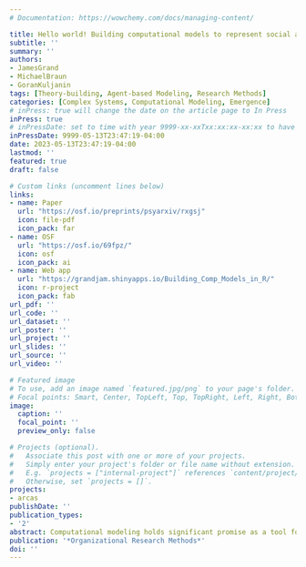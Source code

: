 ```yaml
---
# Documentation: https://wowchemy.com/docs/managing-content/

title: Hello world! Building computational models to represent social and organizational theory.
subtitle: ''
summary: ''
authors:
- JamesGrand
- MichaelBraun
- GoranKuljanin
tags: [Theory-building, Agent-based Modeling, Research Methods]
categories: [Complex Systems, Computational Modeling, Emergence]
# inPress: true will change the date on the article page to In Press
inPress: true
# inPressDate: set to time with year 9999-xx-xxTxx:xx:xx-xx:xx to have article listed as "in press" on Publications page; set to '' and include a date in the 'date' field once published
inPressDate: 9999-05-13T23:47:19-04:00
date: 2023-05-13T23:47:19-04:00
lastmod: ''
featured: true
draft: false

# Custom links (uncomment lines below)
links:
- name: Paper
  url: "https://osf.io/preprints/psyarxiv/rxgsj"
  icon: file-pdf
  icon_pack: far
- name: OSF
  url: "https://osf.io/69fpz/"
  icon: osf
  icon_pack: ai
- name: Web app
  url: "https://grandjam.shinyapps.io/Building_Comp_Models_in_R/"
  icon: r-project
  icon_pack: fab
url_pdf: ''
url_code: ''
url_dataset: ''
url_poster: ''
url_project: ''
url_slides: ''
url_source: ''
url_video: ''

# Featured image
# To use, add an image named `featured.jpg/png` to your page's folder.
# Focal points: Smart, Center, TopLeft, Top, TopRight, Left, Right, BottomLeft, Bottom, BottomRight.
image:
  caption: ''
  focal_point: ''
  preview_only: false

# Projects (optional).
#   Associate this post with one or more of your projects.
#   Simply enter your project's folder or file name without extension.
#   E.g. `projects = ["internal-project"]` references `content/project/deep-learning/index.md`.
#   Otherwise, set `projects = []`.
projects:
- arcas
publishDate: ''
publication_types:
- '2'
abstract: Computational modeling holds significant promise as a tool for improving how theory is developed, expressed, and used to inform empirical research and evaluation efforts. However, the knowledge and skillsets needed to build computational models are rarely developed in the training received by social and organizational scientists. The purpose of this manuscript is to provide an accessible introduction to and reference for building computational models to represent theory. We first discuss important principles and recommendations for “thinking about” theory and developing explanatory accounts in ways that facilitate translating their core assumptions, specifications, and ideas into a computational model. Next, we address some frequently asked questions related to building computational models that introduce several fundamental tasks/concepts involved in building models to represent theory and demonstrate how they can be implemented in the R programming language to produce executable model code. The accompanying supplemental materials describes additional considerations relevant to building and using computational models, provides multiple examples of complete computational model code written in R, and an interactive application offering guided practice on key model-building tasks/concepts in R.
publication: '*Organizational Research Methods*'
doi: ''
---
```

